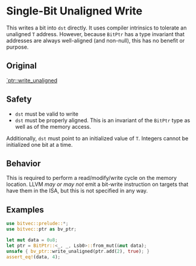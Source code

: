 # Single-Bit Unaligned Write

This writes a bit into `dst` directly. It uses compiler intrinsics to tolerate
an unaligned `T` address. However, because `BitPtr` has a type invariant that
addresses are always well-aligned (and non-null), this has no benefit or
purpose.

## Original

[`ptr::write_unaligned](core::ptr::write_unaligned)

## Safety

- `dst` must be valid to write
- `dst` must be properly aligned. This is an invariant of the `BitPtr` type as
  well as of the memory access.

Additionally, `dst` must point to an initialized value of `T`. Integers cannot
be initialized one bit at a time.

## Behavior

This is required to perform a read/modify/write cycle on the memory location.
LLVM *may or may not* emit a bit-write instruction on targets that have them in
the ISA, but this is not specified in any way.

## Examples

```rust
use bitvec::prelude::*;
use bitvec::ptr as bv_ptr;

let mut data = 0u8;
let ptr = BitPtr::<_, _, Lsb0>::from_mut(&mut data);
unsafe { bv_ptr::write_unaligned(ptr.add(2), true); }
assert_eq!(data, 4);
```

